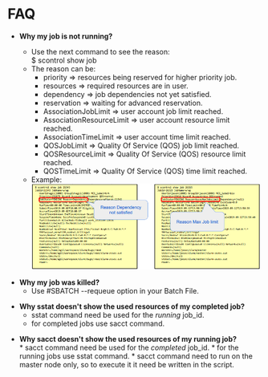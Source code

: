 
# FAQ
<!-- blank line -->
* **Why my job is not running?**   

    * Use the next command to see the reason:  
          $ scontrol show job <job-id>
    * The reason can be:  
        * priority => resources being reserved for higher priority job.
        * resources => required resources are in user.
        * dependency => job dependencies not yet satisfied.
        * reservation => waiting for advanced reservation.
        * AssociationJobLimit => user account job limit reached.
        * AssociationResourceLimit => user account resource limit reached.
        * AssociationTimeLimit => user account time limit reached.
        * QOSJobLimit => Quality Of Service (QOS) job limit reached.
        * QOSResourceLimit => Quality Of Service (QOS) resource limit reached.
        * QOSTimeLimit => Quality Of Service (QOS) time limit reached.
     * Example:
     ![Screenshot](img/job_not_run_reason.png)
<!-- blank line -->

* **Why my job was killed?**  
     * Use  #SBATCH --requeue option in your Batch File.  
<!-- blank line -->

* **Why sstat doesn't show the used resources of my completed job?**
     * sstat command need be used for the _running_ job_id.
     * for completed jobs use sacct command.
<!-- blank line -->

* **Why sacct doesn't show the used resources of my running job?**  
      * sacct command need be used for the _completed_ job_id.
      * for the running jobs use sstat command.
      * sacct  command need to run on the master node only, so to execute it it need be written in the script.  
<!-- blank line -->
